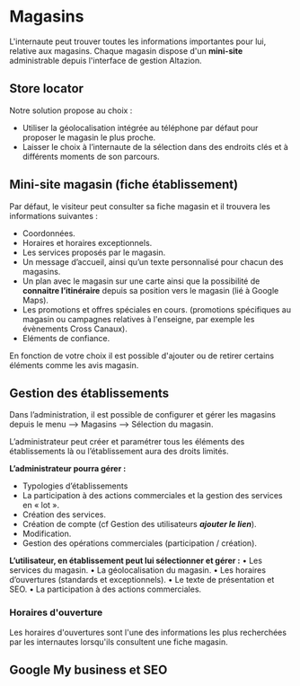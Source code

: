# Magasins
L'internaute peut trouver toutes les informations importantes pour lui, relative aux magasins. Chaque magasin dispose d'un **mini-site** administrable depuis l'interface de gestion Altazion.

## Store locator
Notre solution propose au choix : 
-	Utiliser la géolocalisation intégrée au téléphone par défaut pour proposer le magasin le plus proche. 
-	Laisser le choix à l’internaute de la sélection dans des endroits clés et à différents moments de son parcours.

## Mini-site magasin (fiche établissement)
Par défaut, le visiteur peut consulter sa fiche magasin et il trouvera les informations suivantes : 
-	Coordonnées.
-	Horaires et horaires exceptionnels.
-	Les services proposés par le magasin.
-	Un message d’accueil, ainsi qu’un texte personnalisé pour chacun des magasins.
-	Un plan avec le magasin sur une carte ainsi que la possibilité de **connaitre l’itinéraire** depuis sa position vers le magasin (lié à Google Maps).
-	Les promotions et offres spéciales en cours. (promotions spécifiques au magasin ou campagnes relatives à l'enseigne, par exemple les évènements Cross Canaux).
-	Eléments de confiance.

En fonction de votre choix il est possible d'ajouter ou de retirer certains éléments comme les avis magasin.

## Gestion des établissements
Dans l’administration, il est possible de configurer et gérer les magasins depuis le menu --> Magasins --> Sélection du magasin.

L’administrateur peut créer et paramétrer tous les éléments des établissements là ou l’établissement aura des droits limités.

**L’administrateur pourra gérer :** 
- Typologies d’établissements
- La participation à des actions commerciales et la gestion des services en « lot ».
- Création des services.
- Création de compte (cf Gestion des utilisateurs **_ajouter le lien_**).
- Modification.
- Gestion des opérations commerciales (participation / création).


**L’utilisateur, en établissement peut lui sélectionner et gérer :** 
•	Les services du magasin.
•	La géolocalisation du magasin.
•	Les horaires d’ouvertures (standards et exceptionnels).
•	Le texte de présentation et SEO.
•	La participation à des actions commerciales.


### Horaires d'ouverture

Les horaires d'ouvertures sont l'une des informations les plus recherchées par les internautes lorsqu'ils consultent une fiche magasin.


## Google My business et SEO


